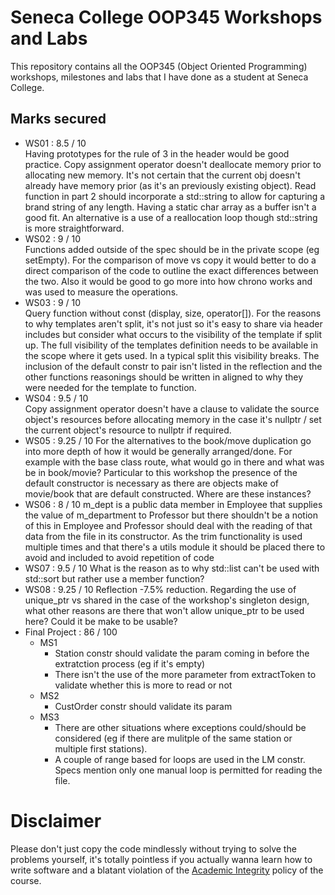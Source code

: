 # Seneca College OOP345 Workshops and Labs
This repository contains all the OOP345 (Object Oriented Programming) workshops, milestones and labs that I have done as a student at Seneca College.

## Marks secured
- WS01 : 8.5 / 10 <br />
Having prototypes for the rule of 3 in the header would be good practice. Copy assignment operator doesn't deallocate memory prior to allocating new memory. It's not certain that the current obj doesn't already have memory prior (as it's an  previously existing object). Read function in part 2 should incorporate a std::string to allow for capturing a brand string of any length. Having a static char array as a buffer isn't a good fit. An alternative is a use of a reallocation loop though std::string is more straightforward.
- WS02 : 9 / 10 <br />
Functions added outside of the spec should be in the private scope (eg setEmpty). For the comparison of move vs copy it would better to do a direct comparison of the code to outline the exact differences between the two. Also it would be good to go more into how chrono works  and was used to measure the operations.
- WS03 : 9 / 10 <br />
Query function without const (display, size, operator[]). For the reasons to why templates aren't split, it's not just so it's easy to share via header includes but consider what occurs to the visibility of the template if split up. The full visibility of the templates definition needs to be available in the scope where it gets used. In a typical split this visibility breaks. The inclusion of the default constr to pair isn't listed in the reflection and the other functions reasonings should be written in aligned to why they were needed for the template to function.
- WS04 : 9.5 / 10 <br />
Copy assignment operator doesn't have a clause to validate the source object's resources before allocating memory in the case it's nullptr / set the current object's resource to nullptr if required.
- WS05 : 9.25 / 10
For the alternatives to the book/move duplication go into more depth of how it would be generally arranged/done. For example with the base class route, what would go in there and what was be in book/movie? Particular to this workshop the presence of the default constructor is necessary as there are objects make of movie/book that are default constructed. Where are these instances?
- WS06 : 8 / 10
m_dept is a public data member in Employee that supplies the value of m_department to Professor but there shouldn't be a notion of this in Employee and Professor should deal with the reading of that data from the file in its constructor. As the trim functionality is used multiple times and that there's a utils module it should be placed there to avoid and included to avoid repetition of code
- WS07 : 9.5 / 10
What is the reason as to why std::list can't be used with std::sort but rather use a member function?
- WS08 : 9.25 / 10
Reflection -7.5% reduction. Regarding the use of unique_ptr vs shared in the case of the workshop's singleton design, what other reasons are there that won't allow unique_ptr to be used here? Could it be make to be usable?
- Final Project : 86 / 100
  - MS1
    - Station constr should validate the param coming in before the extratction process (eg if it's empty)
    - There isn't the use of the more parameter from extractToken to validate whether this is more to read or not
  - MS2
    - CustOrder constr should validate its param
  - MS3
    - There are other situations where exceptions could/should be considered (eg if there are mulitple of the same station or multiple first stations).
    - A couple of range based for loops are used in the LM constr. Specs mention only one manual loop is permitted for reading the file.

# Disclaimer
Please don't just copy the code mindlessly without trying to solve the problems yourself, it's totally pointless if you actually wanna learn how to write software and a blatant violation of the [Academic Integrity](https://www.senecacollege.ca/about/policies/academic-integrity-policy.html) policy of the course.

